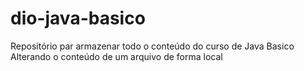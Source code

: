 # dio-java-basico
Repositório par armazenar todo o conteúdo do curso de Java Basico
Alterando o conteúdo de um arquivo de forma local
